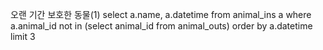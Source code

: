 오랜 기간 보호한 동물(1)
select a.name, a.datetime
from animal_ins a
where a.animal_id not in (select animal_id from animal_outs)
order by a.datetime
limit 3